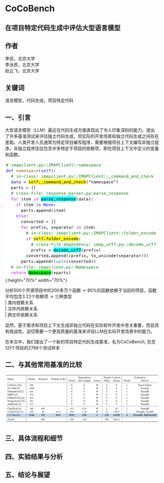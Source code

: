 # CoCoBench
## 在项目特定代码生成中评估大型语言模型
  
## 作者  
  
李佳，北京大学 \
李泳民，北京大学 \
赵云飞，北京大学  

## 关键词  
  
语言模型，代码生成，项目特定代码 
  
## 一、引言  

大型语言模型（LLM）最近在代码生成方面表现出了令人印象深刻的能力，提出了许多基准测试来评估独立代码生成，但实际的开发场景和独立代码生成之间存在差距。人类开发人员通常为特定项目编写程序，需要根据项目上下文编写非独立程序。非独立程序往往包含许多特定于项目的依赖项，即在项目上下文中定义的变量和函数。

![](pics/example.PNG){:height="70%" width="70%"}


分析500个开源项目中的200多万个函数 -> 80%的函数依赖于当前的项目，函数平均包含3.22个依赖项 -> 三种类型 \
 | 类内依赖关系 \
 | 文件内依赖关系 \
 | 跨文件依赖关系

 
显然，基于需求和项目上下文生成非独立代码在实际软件开发中至关重要，而且具有挑战性。迫切需要一个更高质量的基准来评估LLM在实际开发场景中的能力。

在本文中，我们提出了一个新的项目特定代码生成基准，名为CoCoBench, 包含121个项目的2768个测试样本


  
## 二、与其他常用基准的比较
 
![](pics/compare.PNG)

  
## 三、具体流程和细节 
  
## 四、实验结果与分析  
   
## 五、结论与展望  
  